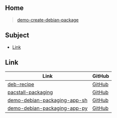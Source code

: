 

## Home

> [demo-create-debian-package](https://github.com/samwhelp/demo-create-debian-package)




## Subject

* [Link](#link)




## Link

| Link | GitHub |
| ---- | ------ |
| [deb-recipe](https://samwhelp.github.io/deb-coffee/) | [GitHub](https://github.com/samwhelp/deb-recipe) |
| [pacstall-packaging](https://samwhelp.github.io/pacstall-packaging/) | [GitHub](https://github.com/samwhelp/pacstall-packaging) |
| [demo-debian-packaging-app-sh](https://samwhelp.github.io/demo-debian-packaging-app-sh/) | [GitHub](https://github.com/samwhelp/demo-debian-packaging-app-sh) |
| [demo-debian-packaging-app-py](https://samwhelp.github.io/demo-debian-packaging-app-py/) | [GitHub](https://github.com/samwhelp/demo-debian-packaging-app-py) |
